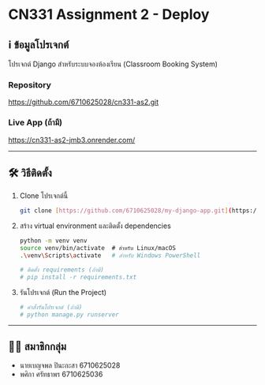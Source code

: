 # CN331 Assignment 2 - Deploy

## ℹ️ ข้อมูลโปรเจกต์
โปรเจกต์ Django สำหรับระบบจองห้องเรียน (Classroom Booking System)

### Repository
https://github.com/6710625028/cn331-as2.git

### Live App (ถ้ามี)
https://cn331-as2-jmb3.onrender.com/

---

## 🛠️ วิธีติดตั้ง
1. Clone โปรเจกต์นี้
    ```bash
    git clone [https://github.com/6710625028/my-django-app.git](https://github.com/6710625028/my-django-app.git)
    ```
2. สร้าง virtual environment และติดตั้ง dependencies
    ```bash
    python -m venv venv
    source venv/bin/activate  # สำหรับ Linux/macOS
    .\venv\Scripts\activate   # สำหรับ Windows PowerShell
    
    # ติดตั้ง requirements (ถ้ามี)
    # pip install -r requirements.txt
    ```
3. รันโปรเจกต์ (Run the Project)
    ```bash
    # คำสั่งรันโปรเจกต์ (ถ้ามี)
    # python manage.py runserver
    ```
    
---

## 🧑‍💻 สมาชิกกลุ่ม
* นายเบญจพล ปินะกะสา 6710625028
* พศิกา ศรัทธาพร 6710625036